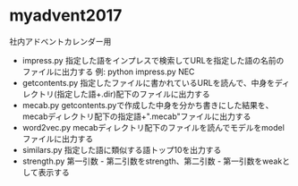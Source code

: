# myadvent2017
社内アドベントカレンダー用

- impress.py 指定した語をインプレスで検索してURLを指定した語の名前のファイルに出力する
例: python impress.py NEC
- getcontents.py 指定したファイルに書かれているURLを読んで、中身をディレクトリ(指定した語+.dir)配下のファイルに出力する
- mecab.py getcontents.pyで作成した中身を分かち書きにした結果を、mecabディレクトリ配下の指定語+".mecab"ファイルに出力する
- word2vec.py mecabディレクトリ配下のファイルを読んでモデルをmodelファイルに出力する
- similars.py 指定した語に類似する語トップ10を出力する
- strength.py 第一引数 - 第二引数をstrength、第二引数 - 第一引数をweakとして表示する
